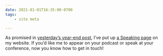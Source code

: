 ```yaml
---
date: 2021-01-01T16:35:00-0700
tags:
    - site meta

---
```


As promised in [yesterday’s year-end post][eoy], I’ve put up [a Speaking page][speaking] on my website. If you’d like me to appear on your podcast or speak at your conference, now you know how to get in touch!

[eoy]: https://v5.chriskrycho.com/journal/wrapping-up-2020-and-starting-2021/
[speaking]: https://v5.chriskrycho.com/speaking/